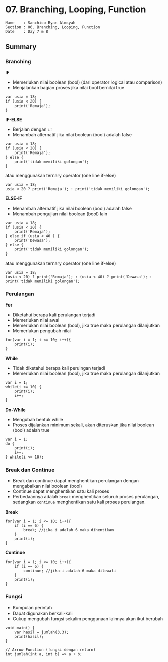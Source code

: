 # 07. Branching, Looping, Function

```
Name    : Sanchico Ryan Almsyah 
Section : 06. Branching, Looping, Function
Date    : Day 7 & 8
``` 

## Summary
### Branching
**IF**
- Memerlukan nilai boolean (bool) (dari operator logical atau comparison)
- Menjalankan bagian proses jika nilai bool bernilai true
```
var usia = 18;
if (usia < 20) {
    print('Remaja');
}
```
**IF-ELSE**
- Berjalan dengan `if`
- Menambah alternatif jika nilai boolean (bool) adalah false
```
var usia = 18;
if (usia < 20) {
    print('Remaja');
} else {
    print('tidak memiliki golongan');
}
```
atau menggunakan ternary operator (one line if-else)
```
var usia = 18;
usia < 20 ? print('Remaja'); : print('tidak memiliki golongan');
```
**ELSE-IF**
- Menambah alternatif jika nilai boolean (bool) adalah false
- Menambah pengujian nilai boolean (bool) lain
```
var usia = 18;
if (usia < 20) {
    print('Remaja');
} else if (usia < 40 ) {
    print('Dewasa');
} else {
    print('tidak memiliki golongan');
}
```
atau menggunakan ternary operator (one line if-else)
```
var usia = 18;
(usia < 20) ? print('Remaja'); : (usia < 40) ? print('Dewasa'); : print('tidak memiliki golongan');
```
### Perulangan
**For**
- Diketahui berapa kali perulangan terjadi
- Memerlukan nilai awal
- Memerlukan nilai boolean (bool), jika true maka perulangan dilanjutkan
- Memerlukan pengubah nilai
```
for(var i = 1; i <= 10; i++){
    print(i);
}
```
**While**
- Tidak diketahui berapa kali perulngan terjadi
- Memerlukan nilai boolean (bool), jika true maka perulangan dilanjutkan
```
var i = 1;
while(i <= 10) {
    print(i);
    i++;
}
```
**Do-While**
- Mengubah bentuk while
- Proses dijalankan minimum sekali, akan diteruskan jika nilai boolean (bool) adalah true
```
var i = 1;
do {
    print(i);
    i++;
} while(i <= 10);
```
### Break dan Continue
- Break dan continue dapat menghentikan perulangan dengan mengabaikan nilai boolean (bool)
- Continue dapat menghentikan satu kali proses
- Perbedaannya adalah `break` menghentikan seluruh proses perulangan, sedangkan `continue` menghentikan satu kali proses perulangan.

**Break**
```
for(var i = 1; i <= 10; i++){
    if (i == 6) {
        break; //jika i adalah 6 maka dihentikan
    }
    print(i);
}
```
**Continue**
```
for(var i = 1; i <= 10; i++){
    if (i == 6) {
        continue; //jika i adalah 6 maka dilewati
    }
    print(i);
}
```
### Fungsi
- Kumpulan perintah
- Dapat digunakan berkali-kali
- Cukup mengubah fungsi sekalim penggunaan lainnya akan ikut berubah
```
void main() {
    var hasil = jumlah(3,3);
    print(hasil);
}

// Arrow Function (fungsi dengan return)
int jumlah(int a, int b) => a + b;
```